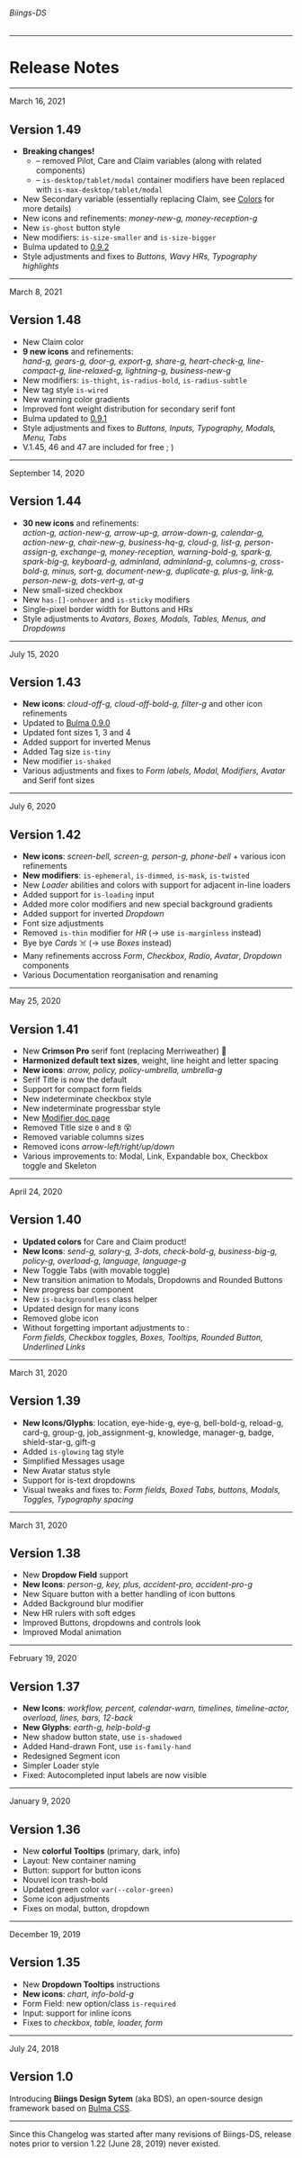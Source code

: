 <h6 class="has-text-grey-light has-text-weight-semibold is-size-5 is-size-6-mobile">Biings-DS</h6>
<hr class="is-marginless">
<h1 class="title is-family-secondary is-size-2-mobile">Release Notes</h1>
<hr class="is-size-3 is-size-4-mobile">

<span class="subtitle is-6 has-text-weight-medium has-text-purple is-uppercase">March 16, 2021</span>
<h2 class="title is-size-3-touch">Version 1.49</h2>
<ul class="list">
    <li><strong>Breaking changes!</strong>
        <ul>
            <li>– removed Pilot, Care and Claim variables (along with related components)</li>
            <li>– <code>is-desktop/tablet/modal</code> container modifiers have been replaced with <code>is-max-desktop/tablet/modal</code></li>
        </ul>
    </li>
    <li>New <span class="is-italic">Secondary</span> variable (essentially replacing <span class="is-italic">Claim</span>, see <a href="#/color" class="is-underlined">Colors</a> for more details)</li>
    <li>New icons and refinements: <i>money-new-g, money-reception-g</i></li>
    <li>New <code>is-ghost</code> button style</li>
    <li>New modifiers: <code>is-size-smaller</code> and <code>is-size-bigger</code></li>
    <li>Bulma updated to <u>0.9.2</u></li>
    <li>Style adjustments and fixes to <i>Buttons, Wavy HRs, Typography highlights</i></li>
</ul>

<hr class="is-size-2 is-size-4-touch is-visible is-wavy">

<span class="subtitle is-6 has-text-weight-medium has-text-purple is-uppercase">March 8, 2021</span>
<h2 class="title is-size-3-touch">Version 1.48</h2>
<ul class="list">
    <li>New Claim color</li>
    <li><strong>9 new icons</strong> and refinements:<br><i>hand-g, gears-g, door-g, export-g, share-g, heart-check-g, line-compact-g, line-relaxed-g, lightning-g, business-new-g</i></li>
    <li>New modifiers: <code>is-thight</code>, <code>is-radius-bold</code>, <code>is-radius-subtle</code></li>
    <li>New tag style <code>is-wired</code></li>
    <li>New warning color gradients</li>
    <li>Improved font weight distribution for secondary serif font</li>
    <li>Bulma updated to <u>0.9.1</u></li>
    <li>Style adjustments and fixes to <i>Buttons, Inputs, Typography, Modals, Menu, Tabs</i></li>
    <li>V.1.45, 46 and 47 are included for free ; )</li>
</ul>

<hr class="is-size-2 is-size-4-touch is-visible is-wavy">

<span class="subtitle is-6 has-text-weight-medium has-text-purple is-uppercase">September 14, 2020</span>
<h2 class="title is-size-3-touch">Version 1.44</h2>
<ul class="list">
    <li><strong>30 new icons</strong> and refinements:<br><i>action-g, action-new-g, arrow-up-g, arrow-down-g, calendar-g, action-new-g, chair-new-g, business-hq-g, cloud-g, list-g, person-assign-g, exchange-g, money-reception, warning-bold-g, spark-g, spark-big-g, keyboard-g, adminland, adminland-g, columns-g, cross-bold-g, minus, sort-g, document-new-g, duplicate-g, plus-g, link-g, person-new-g, dots-vert-g, at-g</i></li>
    <li>New small-sized checkbox</li>
    <li>New <code>has-[]-onhover</code> and <code>is-sticky</code> modifiers</li>
    <li>Single-pixel border width for Buttons and HRs</li>
    <li>Style adjustments to <i>Avatars, Boxes, Modals, Tables, Menus, and Dropdowns</i></li>
</ul>

<hr class="is-size-2 is-size-4-touch is-visible is-wavy">

<span class="subtitle is-6 has-text-weight-medium has-text-purple is-uppercase">July 15, 2020</span>
<h2 class="title is-size-3-touch">Version 1.43</h2>
<ul class="list">
    <li><strong>New icons</strong>: <i>cloud-off-g, cloud-off-bold-g, filter-g</i> and other icon refinements</li>
    <li>Updated to <u>Bulma 0.9.0</u></li>
    <li>Updated font sizes 1, 3 and 4</li>
    <li>Added support for inverted Menus</li>
    <li>Added Tag size <code>is-tiny</code></li>
    <li>New modifier <span class="tag is-paddingless is-shaked"><code>is-shaked</code></span></li>
    <li>Various adjustments and fixes to <i>Form labels, Modal, Modifiers, Avatar</i> and Serif font sizes</li>
</ul>

<hr class="is-size-2 is-size-4-touch is-visible is-wavy">

<span class="subtitle is-6 has-text-weight-medium has-text-purple is-uppercase">July 6, 2020</span>
<h2 class="title is-size-3-touch">Version 1.42</h2>
<ul class="list">
    <li><strong>New icons</strong>: <i>screen-bell, screen-g, person-g, phone-bell</i> + various icon refinements</li>
    <li><strong>New modifiers</strong>: <code>is-ephemeral</code>, <code>is-dimmed</code>, <code>is-mask</code>, <code>is-twisted</code></li>
    <li>New <i>Loader</i> abilities and colors with support for adjacent in-line loaders</li>
    <li>Added support for <code>is-loading</code> input</li>
    <li>Added more color modifiers and new special background gradients</li>
    <li>Added support for inverted <i>Dropdown</i></li>
    <li>Font size adjustments</li>
    <li>Removed <code>is-thin</code> modifier for <i>HR</i> (→ use <code>is-marginless</code> instead)</li>
    <li>Bye bye <i>Cards</i> ☠️ (→ use <i>Boxes</i> instead)</li>
    <li>Many refinements accross <i>Form</i>, <i>Checkbox</i>, <i>Radio</i>, <i>Avatar</i>, <i>Dropdown</i> components</li>
    <li>Various Documentation reorganisation and renaming</li>
</ul>

<hr class="is-size-2 is-size-4-touch is-visible is-wavy">


<span class="subtitle is-6 has-text-weight-medium has-text-purple is-uppercase">May 25, 2020</span>
<h2 class="title is-size-3-touch">Version 1.41</h2>
<ul class="list">
    <li>New <strong>Crimson Pro</strong> serif font (replacing Merriweather) 🎊</li>
    <li><strong>Harmonized default text sizes</strong>, weight, line height and letter spacing</li>
    <li><strong>New icons</strong>: <i>arrow, policy, policy-umbrella, umbrella-g</i></li>
    <li>Serif Title is now the default</li>
    <li>Support for compact form fields</li>
    <li>New indeterminate checkbox style</li>
    <li>New indeterminate progressbar style</li>
    <li>New <a href="#/modifiers" class="is-underlined">Modifier doc page</a></li>
    <li>Removed Title size <code>0</code> and <code>8</code> 😵</li>
    <li>Removed variable columns sizes</li>
    <li>Removed icons <i>arrow-left/right/up/down</i></li>
    <li>Various improvements to: Modal, Link, Expandable box, Checkbox toggle and Skeleton</li>
</ul>

<hr class="is-size-2 is-size-4-touch is-visible is-wavy">

<span class="subtitle is-6 has-text-weight-medium has-text-purple is-uppercase">April 24, 2020</span>
<h2 class="title is-size-3-touch">Version 1.40</h2>
<ul class="list">
    <li><strong>Updated colors</strong> for Care and Claim product!</li>
    <li><strong>New Icons</strong>: <i>send-g, salary-g, 3-dots, check-bold-g, business-big-g, policy-g, overload-g, language, language-g</i></li>
    <li>New Toggle Tabs (with movable toggle)</li>
    <li>New transition animation to Modals, Dropdowns and Rounded Buttons</li>
    <li>New progress bar component</li>
    <li>New <code>is-backgroundless</code> class helper</li>
    <li>Updated design for many icons</li>
    <li>Removed globe icon</li>
    <li>
        Without forgetting important adjustments to :<br><i>Form fields, Checkbox toggles, Boxes, Tooltips, Rounded Button, Underlined Links</i>
    </li>
</ul>

<hr class="is-size-2 is-size-4-touch is-visible is-wavy">

<span class="subtitle is-6 has-text-weight-medium has-text-purple is-uppercase">March 31, 2020</span>
<h2 class="title is-size-3-touch">Version 1.39</h2>
<ul class="list">
    <li><strong>New Icons/Glyphs</strong>: location, eye-hide-g, eye-g, bell-bold-g, reload-g, card-g, group-g, job_assignment-g, knowledge, manager-g, badge, shield-star-g, gift-g</li>
    <li>Added <code>is-glowing</code> tag style</li>
    <li>Simplified Messages usage</li>
    <li>New Avatar status style</li>
    <li>Support for is-text dropdowns</li>
    <li>Visual tweaks and fixes to: <i>Form fields, Boxed Tabs, buttons, Modals, Toggles, Typography spacing</i></li>
</ul>

<hr class="is-size-2 is-size-4-touch is-visible is-wavy">

<span class="subtitle is-6 has-text-weight-medium has-text-purple is-uppercase">March 31, 2020</span>
<h2 class="title is-size-3-touch">Version 1.38</h2>
<ul class="list">
    <li>New <strong>Dropdow Field</strong> support</li>
    <li><strong>New Icons</strong>: <i>person-g, key, plus, accident-pro, accident-pro-g</i></li>
    <li>New Square button with a better handling of icon buttons</li>
    <li>Added Background blur modifier</li>
    <li>New HR rulers with soft edges</li>
    <li>Improved Buttons, dropdowns and controls look</li>
    <li>Improved Modal animation</li>
</ul>


<hr class="is-size-2 is-size-4-touch is-visible is-wavy">

<span class="subtitle is-6 has-text-weight-medium has-text-purple is-uppercase">February 19, 2020</span>
<h2 class="title is-size-3-touch">Version 1.37</h2>
<ul class="list">
    <li><strong>New Icons</strong>: <i>workflow, percent, calendar-warn, timelines, timeline-actor, overload, lines, bars, 12-back</i></li>
    <li><strong>New Glyphs</strong>: <i>earth-g, help-bold-g</i></li>
    <li>New shadow button state, use <code>is-shadowed</code></li>
    <li>Added Hand-drawn Font, use <code>is-family-hand</code></li>
    <li>Redesigned Segment icon</li>
    <li>Simpler Loader style</li>
    <li>Fixed: Autocompleted input labels are now visible</li>
</ul>


<hr class="is-size-2 is-size-4-touch is-visible is-wavy">

<span class="subtitle is-6 has-text-weight-medium has-text-purple is-uppercase">January 9, 2020</span>
<h2 class="title is-size-3-touch">Version 1.36</h2>
<ul class="list">
    <li>New <strong>colorful Tooltips</strong> (primary, dark, info)</li>
    <li>Layout: New container naming</li>
    <li>Button: support for button icons</li>
    <li>Nouvel icon trash-bold</li>
    <li>Updated green color <code>var(--color-green)</code></li>
    <li>Some icon adjustments</li>
    <li>Fixes on modal, button, dropdown</li>
</ul>


<hr class="is-size-2 is-size-4-touch is-visible is-wavy">

<span class="subtitle is-6 has-text-weight-medium has-text-purple is-uppercase">December 19, 2019</span>
<h2 class="title is-size-3-touch">Version 1.35</h2>
<ul class="list">
    <li>New <strong>Dropdown Tooltips</strong> instructions</li>
    <li><strong>New icons</strong>: <i>chart, info-bold-g</i></li>
    <li>Form Field: new option/class <code>is-required</code></li>
    <li>Input: support for inline icons</li>
    <li>Fixes to <i>checkbox, table, loader, form</i></li>
</ul>


<hr class="is-size-2 is-size-4-touch is-visible is-wavy">

<span class="subtitle is-6 has-text-weight-medium has-text-purple is-uppercase">July 24, 2018</span>
<h2 class="title is-size-3-touch">Version 1.0</h2>
Introducing <strong>Biings Design Sytem</strong> (aka BDS), an open-source design framework based on <u>Bulma CSS</u>.

<hr class="is-size-4">

<div class="message has-background-primary-lighter is-italic">Since this Changelog was started after many revisions of Biings-DS, release notes prior to version 1.22 (June 28, 2019) never existed.</div>
